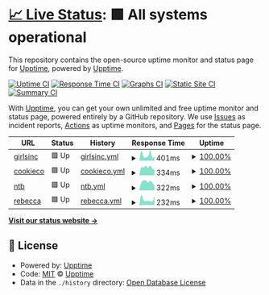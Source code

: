 # [📈 Live Status](https://status.agencykahuna.com): <!--live status--> **🟩 All systems operational**

This repository contains the open-source uptime monitor and status page for [Upptime](https://upptime.js.org), powered by [Upptime](https://github.com/upptime/upptime).

[![Uptime CI](https://github.com/Webdz-Co/upptime/workflows/Uptime%20CI/badge.svg)](https://github.com/Webdz-Co/upptime/actions?query=workflow%3A%22Uptime+CI%22)
[![Response Time CI](https://github.com/Webdz-Co/upptime/workflows/Response%20Time%20CI/badge.svg)](https://github.com/Webdz-Co/upptime/actions?query=workflow%3A%22Response+Time+CI%22)
[![Graphs CI](https://github.com/Webdz-Co/upptime/workflows/Graphs%20CI/badge.svg)](https://github.com/Webdz-Co/upptime/actions?query=workflow%3A%22Graphs+CI%22)
[![Static Site CI](https://github.com/Webdz-Co/upptime/workflows/Static%20Site%20CI/badge.svg)](https://github.com/Webdz-Co/upptime/actions?query=workflow%3A%22Static+Site+CI%22)
[![Summary CI](https://github.com/Webdz-Co/upptime/workflows/Summary%20CI/badge.svg)](https://github.com/Webdz-Co/upptime/actions?query=workflow%3A%22Summary+CI%22)

With [Upptime](https://upptime.js.org), you can get your own unlimited and free uptime monitor and status page, powered entirely by a GitHub repository. We use [Issues](https://github.com/upptime/upptime/issues) as incident reports, [Actions](https://github.com/Webdz-Co/upptime/actions) as uptime monitors, and [Pages](https://status.agencykahuna.com) for the status page.

<!--start: status pages-->
<!-- This summary is generated by Upptime (https://github.com/upptime/upptime) -->
<!-- Do not edit this manually, your changes will be overwritten -->
<!-- prettier-ignore -->
| URL | Status | History | Response Time | Uptime |
| --- | ------ | ------- | ------------- | ------ |
| <img alt="" src="https://icons.duckduckgo.com/ip3/girlsinc-houston.org.ico" height="13"> [girlsinc](https://girlsinc-houston.org) | 🟩 Up | [girlsinc.yml](https://github.com/Webdz-Co/upptime/commits/HEAD/history/girlsinc.yml) | <details><summary><img alt="Response time graph" src="./graphs/girlsinc/response-time-week.png" height="20"> 401ms</summary><br><a href="https://status.agencykahuna.com/history/girlsinc"><img alt="Response time 397" src="https://img.shields.io/endpoint?url=https%3A%2F%2Fraw.githubusercontent.com%2FWebdz-Co%2Fupptime%2FHEAD%2Fapi%2Fgirlsinc%2Fresponse-time.json"></a><br><a href="https://status.agencykahuna.com/history/girlsinc"><img alt="24-hour response time 644" src="https://img.shields.io/endpoint?url=https%3A%2F%2Fraw.githubusercontent.com%2FWebdz-Co%2Fupptime%2FHEAD%2Fapi%2Fgirlsinc%2Fresponse-time-day.json"></a><br><a href="https://status.agencykahuna.com/history/girlsinc"><img alt="7-day response time 401" src="https://img.shields.io/endpoint?url=https%3A%2F%2Fraw.githubusercontent.com%2FWebdz-Co%2Fupptime%2FHEAD%2Fapi%2Fgirlsinc%2Fresponse-time-week.json"></a><br><a href="https://status.agencykahuna.com/history/girlsinc"><img alt="30-day response time 733" src="https://img.shields.io/endpoint?url=https%3A%2F%2Fraw.githubusercontent.com%2FWebdz-Co%2Fupptime%2FHEAD%2Fapi%2Fgirlsinc%2Fresponse-time-month.json"></a><br><a href="https://status.agencykahuna.com/history/girlsinc"><img alt="1-year response time 414" src="https://img.shields.io/endpoint?url=https%3A%2F%2Fraw.githubusercontent.com%2FWebdz-Co%2Fupptime%2FHEAD%2Fapi%2Fgirlsinc%2Fresponse-time-year.json"></a></details> | <details><summary><a href="https://status.agencykahuna.com/history/girlsinc">100.00%</a></summary><a href="https://status.agencykahuna.com/history/girlsinc"><img alt="All-time uptime 99.96%" src="https://img.shields.io/endpoint?url=https%3A%2F%2Fraw.githubusercontent.com%2FWebdz-Co%2Fupptime%2FHEAD%2Fapi%2Fgirlsinc%2Fuptime.json"></a><br><a href="https://status.agencykahuna.com/history/girlsinc"><img alt="24-hour uptime 100.00%" src="https://img.shields.io/endpoint?url=https%3A%2F%2Fraw.githubusercontent.com%2FWebdz-Co%2Fupptime%2FHEAD%2Fapi%2Fgirlsinc%2Fuptime-day.json"></a><br><a href="https://status.agencykahuna.com/history/girlsinc"><img alt="7-day uptime 100.00%" src="https://img.shields.io/endpoint?url=https%3A%2F%2Fraw.githubusercontent.com%2FWebdz-Co%2Fupptime%2FHEAD%2Fapi%2Fgirlsinc%2Fuptime-week.json"></a><br><a href="https://status.agencykahuna.com/history/girlsinc"><img alt="30-day uptime 100.00%" src="https://img.shields.io/endpoint?url=https%3A%2F%2Fraw.githubusercontent.com%2FWebdz-Co%2Fupptime%2FHEAD%2Fapi%2Fgirlsinc%2Fuptime-month.json"></a><br><a href="https://status.agencykahuna.com/history/girlsinc"><img alt="1-year uptime 99.97%" src="https://img.shields.io/endpoint?url=https%3A%2F%2Fraw.githubusercontent.com%2FWebdz-Co%2Fupptime%2FHEAD%2Fapi%2Fgirlsinc%2Fuptime-year.json"></a></details>
| <img alt="" src="https://icons.duckduckgo.com/ip3/gettysburgcookieco.com.ico" height="13"> [cookieco](https://gettysburgcookieco.com) | 🟩 Up | [cookieco.yml](https://github.com/Webdz-Co/upptime/commits/HEAD/history/cookieco.yml) | <details><summary><img alt="Response time graph" src="./graphs/cookieco/response-time-week.png" height="20"> 334ms</summary><br><a href="https://status.agencykahuna.com/history/cookieco"><img alt="Response time 348" src="https://img.shields.io/endpoint?url=https%3A%2F%2Fraw.githubusercontent.com%2FWebdz-Co%2Fupptime%2FHEAD%2Fapi%2Fcookieco%2Fresponse-time.json"></a><br><a href="https://status.agencykahuna.com/history/cookieco"><img alt="24-hour response time 308" src="https://img.shields.io/endpoint?url=https%3A%2F%2Fraw.githubusercontent.com%2FWebdz-Co%2Fupptime%2FHEAD%2Fapi%2Fcookieco%2Fresponse-time-day.json"></a><br><a href="https://status.agencykahuna.com/history/cookieco"><img alt="7-day response time 334" src="https://img.shields.io/endpoint?url=https%3A%2F%2Fraw.githubusercontent.com%2FWebdz-Co%2Fupptime%2FHEAD%2Fapi%2Fcookieco%2Fresponse-time-week.json"></a><br><a href="https://status.agencykahuna.com/history/cookieco"><img alt="30-day response time 346" src="https://img.shields.io/endpoint?url=https%3A%2F%2Fraw.githubusercontent.com%2FWebdz-Co%2Fupptime%2FHEAD%2Fapi%2Fcookieco%2Fresponse-time-month.json"></a><br><a href="https://status.agencykahuna.com/history/cookieco"><img alt="1-year response time 360" src="https://img.shields.io/endpoint?url=https%3A%2F%2Fraw.githubusercontent.com%2FWebdz-Co%2Fupptime%2FHEAD%2Fapi%2Fcookieco%2Fresponse-time-year.json"></a></details> | <details><summary><a href="https://status.agencykahuna.com/history/cookieco">100.00%</a></summary><a href="https://status.agencykahuna.com/history/cookieco"><img alt="All-time uptime 99.98%" src="https://img.shields.io/endpoint?url=https%3A%2F%2Fraw.githubusercontent.com%2FWebdz-Co%2Fupptime%2FHEAD%2Fapi%2Fcookieco%2Fuptime.json"></a><br><a href="https://status.agencykahuna.com/history/cookieco"><img alt="24-hour uptime 100.00%" src="https://img.shields.io/endpoint?url=https%3A%2F%2Fraw.githubusercontent.com%2FWebdz-Co%2Fupptime%2FHEAD%2Fapi%2Fcookieco%2Fuptime-day.json"></a><br><a href="https://status.agencykahuna.com/history/cookieco"><img alt="7-day uptime 100.00%" src="https://img.shields.io/endpoint?url=https%3A%2F%2Fraw.githubusercontent.com%2FWebdz-Co%2Fupptime%2FHEAD%2Fapi%2Fcookieco%2Fuptime-week.json"></a><br><a href="https://status.agencykahuna.com/history/cookieco"><img alt="30-day uptime 100.00%" src="https://img.shields.io/endpoint?url=https%3A%2F%2Fraw.githubusercontent.com%2FWebdz-Co%2Fupptime%2FHEAD%2Fapi%2Fcookieco%2Fuptime-month.json"></a><br><a href="https://status.agencykahuna.com/history/cookieco"><img alt="1-year uptime 99.99%" src="https://img.shields.io/endpoint?url=https%3A%2F%2Fraw.githubusercontent.com%2FWebdz-Co%2Fupptime%2FHEAD%2Fapi%2Fcookieco%2Fuptime-year.json"></a></details>
| <img alt="" src="https://icons.duckduckgo.com/ip3/northtexasbankruptcy.com.ico" height="13"> [ntb](https://northtexasbankruptcy.com) | 🟩 Up | [ntb.yml](https://github.com/Webdz-Co/upptime/commits/HEAD/history/ntb.yml) | <details><summary><img alt="Response time graph" src="./graphs/ntb/response-time-week.png" height="20"> 322ms</summary><br><a href="https://status.agencykahuna.com/history/ntb"><img alt="Response time 329" src="https://img.shields.io/endpoint?url=https%3A%2F%2Fraw.githubusercontent.com%2FWebdz-Co%2Fupptime%2FHEAD%2Fapi%2Fntb%2Fresponse-time.json"></a><br><a href="https://status.agencykahuna.com/history/ntb"><img alt="24-hour response time 276" src="https://img.shields.io/endpoint?url=https%3A%2F%2Fraw.githubusercontent.com%2FWebdz-Co%2Fupptime%2FHEAD%2Fapi%2Fntb%2Fresponse-time-day.json"></a><br><a href="https://status.agencykahuna.com/history/ntb"><img alt="7-day response time 322" src="https://img.shields.io/endpoint?url=https%3A%2F%2Fraw.githubusercontent.com%2FWebdz-Co%2Fupptime%2FHEAD%2Fapi%2Fntb%2Fresponse-time-week.json"></a><br><a href="https://status.agencykahuna.com/history/ntb"><img alt="30-day response time 331" src="https://img.shields.io/endpoint?url=https%3A%2F%2Fraw.githubusercontent.com%2FWebdz-Co%2Fupptime%2FHEAD%2Fapi%2Fntb%2Fresponse-time-month.json"></a><br><a href="https://status.agencykahuna.com/history/ntb"><img alt="1-year response time 342" src="https://img.shields.io/endpoint?url=https%3A%2F%2Fraw.githubusercontent.com%2FWebdz-Co%2Fupptime%2FHEAD%2Fapi%2Fntb%2Fresponse-time-year.json"></a></details> | <details><summary><a href="https://status.agencykahuna.com/history/ntb">100.00%</a></summary><a href="https://status.agencykahuna.com/history/ntb"><img alt="All-time uptime 99.72%" src="https://img.shields.io/endpoint?url=https%3A%2F%2Fraw.githubusercontent.com%2FWebdz-Co%2Fupptime%2FHEAD%2Fapi%2Fntb%2Fuptime.json"></a><br><a href="https://status.agencykahuna.com/history/ntb"><img alt="24-hour uptime 100.00%" src="https://img.shields.io/endpoint?url=https%3A%2F%2Fraw.githubusercontent.com%2FWebdz-Co%2Fupptime%2FHEAD%2Fapi%2Fntb%2Fuptime-day.json"></a><br><a href="https://status.agencykahuna.com/history/ntb"><img alt="7-day uptime 100.00%" src="https://img.shields.io/endpoint?url=https%3A%2F%2Fraw.githubusercontent.com%2FWebdz-Co%2Fupptime%2FHEAD%2Fapi%2Fntb%2Fuptime-week.json"></a><br><a href="https://status.agencykahuna.com/history/ntb"><img alt="30-day uptime 100.00%" src="https://img.shields.io/endpoint?url=https%3A%2F%2Fraw.githubusercontent.com%2FWebdz-Co%2Fupptime%2FHEAD%2Fapi%2Fntb%2Fuptime-month.json"></a><br><a href="https://status.agencykahuna.com/history/ntb"><img alt="1-year uptime 99.56%" src="https://img.shields.io/endpoint?url=https%3A%2F%2Fraw.githubusercontent.com%2FWebdz-Co%2Fupptime%2FHEAD%2Fapi%2Fntb%2Fuptime-year.json"></a></details>
| <img alt="" src="https://icons.duckduckgo.com/ip3/rebeccadturner.com.ico" height="13"> [rebecca](https://rebeccadturner.com) | 🟩 Up | [rebecca.yml](https://github.com/Webdz-Co/upptime/commits/HEAD/history/rebecca.yml) | <details><summary><img alt="Response time graph" src="./graphs/rebecca/response-time-week.png" height="20"> 232ms</summary><br><a href="https://status.agencykahuna.com/history/rebecca"><img alt="Response time 333" src="https://img.shields.io/endpoint?url=https%3A%2F%2Fraw.githubusercontent.com%2FWebdz-Co%2Fupptime%2FHEAD%2Fapi%2Frebecca%2Fresponse-time.json"></a><br><a href="https://status.agencykahuna.com/history/rebecca"><img alt="24-hour response time 223" src="https://img.shields.io/endpoint?url=https%3A%2F%2Fraw.githubusercontent.com%2FWebdz-Co%2Fupptime%2FHEAD%2Fapi%2Frebecca%2Fresponse-time-day.json"></a><br><a href="https://status.agencykahuna.com/history/rebecca"><img alt="7-day response time 232" src="https://img.shields.io/endpoint?url=https%3A%2F%2Fraw.githubusercontent.com%2FWebdz-Co%2Fupptime%2FHEAD%2Fapi%2Frebecca%2Fresponse-time-week.json"></a><br><a href="https://status.agencykahuna.com/history/rebecca"><img alt="30-day response time 291" src="https://img.shields.io/endpoint?url=https%3A%2F%2Fraw.githubusercontent.com%2FWebdz-Co%2Fupptime%2FHEAD%2Fapi%2Frebecca%2Fresponse-time-month.json"></a><br><a href="https://status.agencykahuna.com/history/rebecca"><img alt="1-year response time 346" src="https://img.shields.io/endpoint?url=https%3A%2F%2Fraw.githubusercontent.com%2FWebdz-Co%2Fupptime%2FHEAD%2Fapi%2Frebecca%2Fresponse-time-year.json"></a></details> | <details><summary><a href="https://status.agencykahuna.com/history/rebecca">100.00%</a></summary><a href="https://status.agencykahuna.com/history/rebecca"><img alt="All-time uptime 99.98%" src="https://img.shields.io/endpoint?url=https%3A%2F%2Fraw.githubusercontent.com%2FWebdz-Co%2Fupptime%2FHEAD%2Fapi%2Frebecca%2Fuptime.json"></a><br><a href="https://status.agencykahuna.com/history/rebecca"><img alt="24-hour uptime 100.00%" src="https://img.shields.io/endpoint?url=https%3A%2F%2Fraw.githubusercontent.com%2FWebdz-Co%2Fupptime%2FHEAD%2Fapi%2Frebecca%2Fuptime-day.json"></a><br><a href="https://status.agencykahuna.com/history/rebecca"><img alt="7-day uptime 100.00%" src="https://img.shields.io/endpoint?url=https%3A%2F%2Fraw.githubusercontent.com%2FWebdz-Co%2Fupptime%2FHEAD%2Fapi%2Frebecca%2Fuptime-week.json"></a><br><a href="https://status.agencykahuna.com/history/rebecca"><img alt="30-day uptime 100.00%" src="https://img.shields.io/endpoint?url=https%3A%2F%2Fraw.githubusercontent.com%2FWebdz-Co%2Fupptime%2FHEAD%2Fapi%2Frebecca%2Fuptime-month.json"></a><br><a href="https://status.agencykahuna.com/history/rebecca"><img alt="1-year uptime 100.00%" src="https://img.shields.io/endpoint?url=https%3A%2F%2Fraw.githubusercontent.com%2FWebdz-Co%2Fupptime%2FHEAD%2Fapi%2Frebecca%2Fuptime-year.json"></a></details>

<!--end: status pages-->

[**Visit our status website →**](https://status.agencykahuna.com)

## 📄 License

- Powered by: [Upptime](https://github.com/upptime/upptime)
- Code: [MIT](./LICENSE) © [Upptime](https://upptime.js.org)
- Data in the `./history` directory: [Open Database License](https://opendatacommons.org/licenses/odbl/1-0/)
